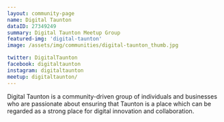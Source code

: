 ```yaml
---
layout: community-page
name: Digital Taunton
dataID: 27349249
summary: Digital Taunton Meetup Group
featured-img: 'digital-taunton'
image: /assets/img/communities/digital-taunton_thumb.jpg

twitter: DigitalTaunton
facebook: digitaltaunton
instagram: digitaltaunton
meetup: digitaltaunton/
---
```

Digital Taunton is a community-driven group of individuals and businesses
who are passionate about ensuring that Taunton is a place which can be regarded
as a strong place for digital innovation and collaboration.

